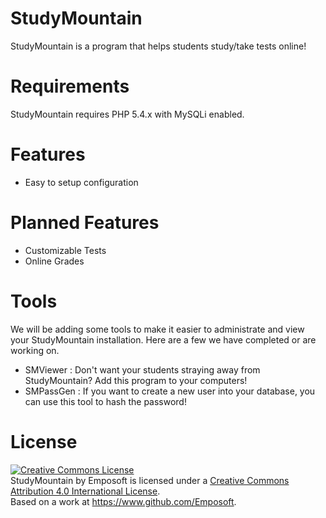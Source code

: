 StudyMountain
=============

StudyMountain is a program that helps students study/take tests online!

Requirements
============

StudyMountain requires PHP 5.4.x with MySQLi enabled.

Features
========

  - Easy to setup configuration

Planned Features
================

  - Customizable Tests
  - Online Grades
  
Tools
=====
We will be adding some tools to make it easier to administrate and view your StudyMountain installation.
Here are a few we have completed or are working on.

  - SMViewer : Don't want your students straying away from StudyMountain? Add this program to your computers!
  - SMPassGen : If you want to create a new user into your database, you can use this tool to hash the password!

License
=======
<a rel="license" href="http://creativecommons.org/licenses/by/4.0/deed.en_US"><img alt="Creative Commons License" style="border-width:0" src="http://i.creativecommons.org/l/by/4.0/88x31.png" /></a><br /><span xmlns:dct="http://purl.org/dc/terms/" property="dct:title">StudyMountain</span> by <span xmlns:cc="http://creativecommons.org/ns#" property="cc:attributionName">Emposoft</span> is licensed under a <a rel="license" href="http://creativecommons.org/licenses/by/4.0/deed.en_US">Creative Commons Attribution 4.0 International License</a>.<br />Based on a work at <a xmlns:dct="http://purl.org/dc/terms/" href="https://www.github.com/Emposoft" rel="dct:source">https://www.github.com/Emposoft</a>.
